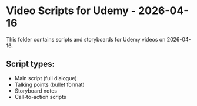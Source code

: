 # Video Scripts for Udemy - 2026-04-16

This folder contains scripts and storyboards for Udemy videos on 2026-04-16.

## Script types:
- Main script (full dialogue)
- Talking points (bullet format)
- Storyboard notes
- Call-to-action scripts
